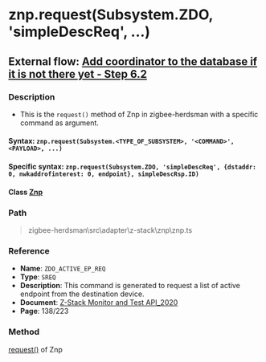# znp.request(Subsystem.ZDO, 'simpleDescReq', ...)

## External flow: [Add coordinator to the database if it is not there yet - Step 6.2](5_3_4_8_add_coordinator_to_the_database_if_it_is_not_there_yet.md#62-znprequestsubsystemzdo-simpledescreq)

### Description
- This is the `request()` method of Znp in zigbee-herdsman with a specific command as argument.

#### Syntax: `znp.request(Subsystem.<TYPE_OF_SUBSYSTEM>, '<COMMAND>', <PAYLOAD>, ...)`

#### Specific syntax: `znp.request(Subsystem.ZDO, 'simpleDescReq', {dstaddr: 0, nwkaddrofinterest: 0, endpoint}, simpleDescRsp.ID)`

#### Class [Znp](...)

### Path
> zigbee-herdsman\src\adapter\z-stack\znp\znp.ts

### Reference
- **Name**: `ZDO_ACTIVE_EP_REQ` 
- **Type**: `SREQ`
- **Description**: This command is generated to request a list of active endpoint from the destination device.
- **Document**: [Z-Stack Monitor and Test API_2020](https://drive.google.com/file/d/1y9t4c9erLgI0HNlFCsCABP23IFJd_A_n/view?usp=sharing)
- **Page**: 138/223

### Method
[request()]() of Znp